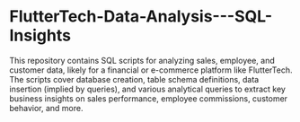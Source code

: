 # FlutterTech-Data-Analysis---SQL-Insights
This repository contains SQL scripts for analyzing sales, employee, and customer data, likely for a financial or e-commerce platform like FlutterTech.
The scripts cover database creation, table schema definitions, data insertion (implied by queries), and various analytical queries to extract key business insights on sales performance, employee commissions, customer behavior, and more.
